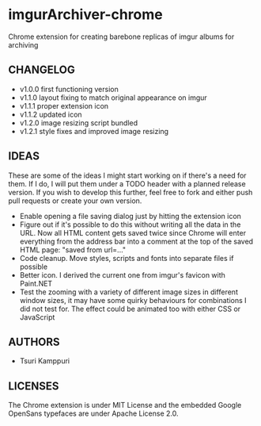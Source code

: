 # imgurArchiver-chrome

Chrome extension for creating barebone replicas of imgur albums for archiving

## CHANGELOG ##

* v1.0.0 first functioning version
* v1.1.0 layout fixing to match original appearance on imgur
* v1.1.1 proper extension icon
* v1.1.2 updated icon
* v1.2.0 image resizing script bundled
* v1.2.1 style fixes and improved image resizing

## IDEAS ##

These are some of the ideas I might start working on if there's a need for
them. If I do, I will put them under a TODO header with a planned release
version. If you wish to develop this further, feel free to fork and either push
pull requests or create your own version.

* Enable opening a file saving dialog just by hitting the extension icon
* Figure out if it's possible to do this without writing all the data in the
  URL. Now all HTML content gets saved twice since Chrome will enter everything
  from the address bar into a comment at the top of the saved HTML page: "saved
  from url=..."
* Code cleanup. Move styles, scripts and fonts into separate files if possible
* Better icon. I derived the current one from imgur's favicon with Paint.NET
* Test the zooming with a variety of different image sizes in different window
  sizes, it may have some quirky behaviours for combinations I did not test
  for. The effect could be animated too with either CSS or JavaScript

## AUTHORS ##

* Tsuri Kamppuri

## LICENSES ##

The Chrome extension is under MIT License and the embedded Google OpenSans
typefaces are under Apache License 2.0.

